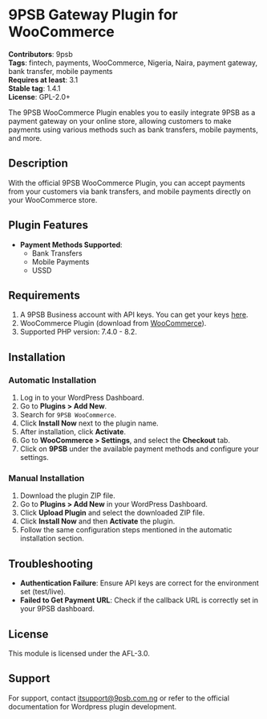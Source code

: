 # 9PSB Gateway Plugin for WooCommerce

**Contributors**: 9psb  
**Tags**: fintech, payments, WooCommerce, Nigeria, Naira, payment gateway, bank transfer, mobile payments  
**Requires at least**: 3.1  
**Stable tag**: 1.4.1  
**License**: GPL-2.0+  

The 9PSB WooCommerce Plugin enables you to easily integrate 9PSB as a payment gateway on your online store, allowing customers to make payments using various methods such as bank transfers, mobile payments, and more.

## Description

With the official 9PSB WooCommerce Plugin, you can accept payments from your customers via bank transfers, and mobile payments directly on your WooCommerce store.

## Plugin Features

- **Payment Methods Supported**:  
  - Bank Transfers  
  - Mobile Payments  
  - USSD  

## Requirements

1. A 9PSB Business account with API keys. You can get your keys [here](https://9psb.com.ng/dashboard/settings/apis).  
2. WooCommerce Plugin (download from [WooCommerce](https://woocommerce.com/)).  
3. Supported PHP version: 7.4.0 - 8.2.

## Installation

### Automatic Installation

1. Log in to your WordPress Dashboard.
2. Go to **Plugins > Add New**.
3. Search for `9PSB WooCommerce`.
4. Click **Install Now** next to the plugin name.
5. After installation, click **Activate**.
6. Go to **WooCommerce > Settings**, and select the **Checkout** tab.
7. Click on **9PSB** under the available payment methods and configure your settings.

### Manual Installation

1. Download the plugin ZIP file.
2. Go to **Plugins > Add New** in your WordPress Dashboard.
3. Click **Upload Plugin** and select the downloaded ZIP file.
4. Click **Install Now** and then **Activate** the plugin.
5. Follow the same configuration steps mentioned in the automatic installation section.

## Troubleshooting
- **Authentication Failure**: Ensure API keys are correct for the environment set (test/live).
- **Failed to Get Payment URL**: Check if the callback URL is correctly set in your 9PSB dashboard.

## License
This module is licensed under the AFL-3.0.

## Support
For support, contact [itsupport@9psb.com.ng](mailto:itsupport@9psb.com.ng) or refer to the official documentation for Wordpress plugin development.